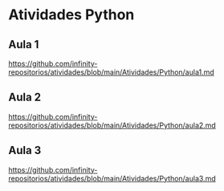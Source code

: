 # Atividades Python

## Aula 1

<https://github.com/infinity-repositorios/atividades/blob/main/Atividades/Python/aula1.md>

## Aula 2

<https://github.com/infinity-repositorios/atividades/blob/main/Atividades/Python/aula2.md>

## Aula 3

<https://github.com/infinity-repositorios/atividades/blob/main/Atividades/Python/aula3.md>
